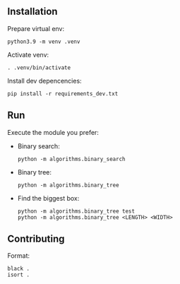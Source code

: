 ## Installation

Prepare virtual env:

    python3.9 -m venv .venv

Activate venv:

    . .venv/bin/activate

Install dev depencencies:

    pip install -r requirements_dev.txt

## Run

Execute the module you prefer:

* Binary search:

      python -m algorithms.binary_search

* Binary tree:

      python -m algorithms.binary_tree

* Find the biggest box:

      python -m algorithms.binary_tree test
      python -m algorithms.binary_tree <LENGTH> <WIDTH>

## Contributing

Format:

    black .
    isort .
